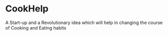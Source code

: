 # CookHelp
A Start-up and a Revolutionary idea which will help in changing the course of Cooking and Eating habits
